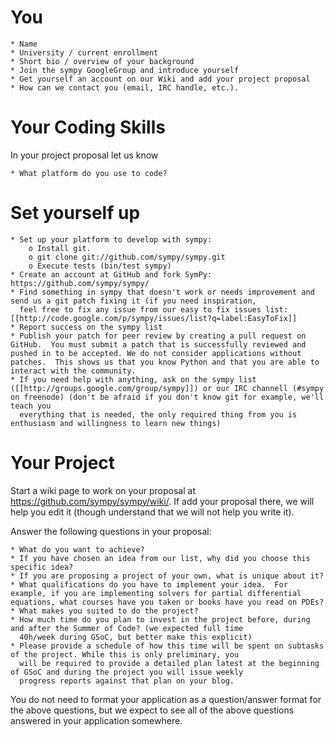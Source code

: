 # You

    * Name
    * University / current enrollment
    * Short bio / overview of your background
    * Join the sympy GoogleGroup and introduce yourself
    * Get yourself an account on our Wiki and add your project proposal
    * How can we contact you (email, IRC handle, etc.).

# Your Coding Skills

In your project proposal let us know

    * What platform do you use to code?

# Set yourself up

    * Set up your platform to develop with sympy:
        o Install git.
        o git clone git://github.com/sympy/sympy.git
        o Execute tests (bin/test sympy)
    * Create an account at GitHub and fork SymPy: https://github.com/sympy/sympy/
    * Find something in sympy that doesn't work or needs improvement and send us a git patch fixing it (if you need inspiration,
      feel free to fix any issue from our easy to fix issues list: [[http://code.google.com/p/sympy/issues/list?q=label:EasyToFix]]
    * Report success on the sympy list
    * Publish your patch for peer review by creating a pull request on GitHub.  You must submit a patch that is successfully reviewed and pushed in to be accepted. We do not consider applications without patches.  This shows us that you know Python and that you are able to interact with the community.
    * If you need help with anything, ask on the sympy list ([[http://groups.google.com/group/sympy]]) or our IRC channell (#sympy on freenode) (don't be afraid if you don't know git for example, we'll teach you
      everything that is needed, the only required thing from you is enthusiasm and willingness to learn new things)

# Your Project

Start a wiki page to work on your proposal at https://github.com/sympy/sympy/wiki/. If add your proposal there, we will help you edit it (though understand that we will not help you write it).

Answer the following questions in your proposal:

    * What do you want to achieve?
    * If you have chosen an idea from our list, why did you choose this specific idea?
    * If you are proposing a project of your own, what is unique about it?
    * What qualifications do you have to implement your idea.  For example, if you are implementing solvers for partial differential equations, what courses have you taken or books have you read on PDEs?
    * What makes you suited to do the project?
    * How much time do you plan to invest in the project before, during and after the Summer of Code? (we expected full time
      40h/week during GSoC, but better make this explicit)
    * Please provide a schedule of how this time will be spent on subtasks of the project. While this is only preliminary, you
      will be required to provide a detailed plan latest at the beginning of GSoC and during the project you will issue weekly
      progress reports against that plan on your blog.

You do not need to format your application as a question/answer format for the above questions, but we expect to see all of the above questions answered in your application somewhere.
